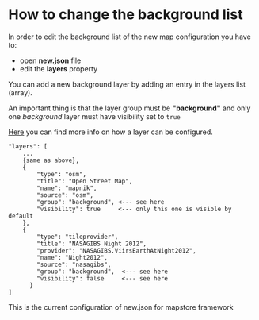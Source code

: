 # How to change the background list

In order to edit the background list of the new map configuration you have to:

- open **new.json** file
- edit the **layers** property

You can add a new background layer by adding an entry in the layers list (array).

An important thing is that the layer group must be **"background"** and only one *background* layer must have visibility set to `true`

[Here](../maps-configuration/#layers-options) you can find more info on how a layer can be configured.

```
"layers": [
    ...
    {same as above},
	{
	    "type": "osm",
		"title": "Open Street Map",
		"name": "mapnik",
        "source": "osm",
		"group": "background", <--- see here
        "visibility": true     <--- only this one is visible by default
	},
    {
        "type": "tileprovider",
        "title": "NASAGIBS Night 2012",
        "provider": "NASAGIBS.ViirsEarthAtNight2012",
        "name": "Night2012",
        "source": "nasagibs",
        "group": "background",  <--- see here
        "visibility": false     <--- see here
      }
]
```


This is the current configuration of new.json for mapstore framework
